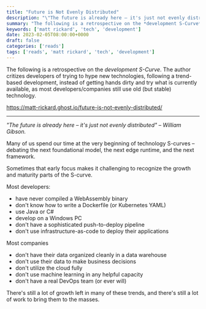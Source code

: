 ```yaml
---
title: "Future is Not Evenly Distributed"
description: "\"The future is already here – it's just not evenly distributed\" – William Gibson."
summary: "The following is a retrospective on the *development S-Curve*. The author critizes developers of trying to hype new technologies, following a trend-based development, instead of getting hands dirty and try what is currently available, as most developers/companies still use old (but stable) technology."
keywords: ['matt rickard', 'tech', 'development']
date: 2023-02-05T08:00:00+0000
draft: false
categories: ['reads']
tags: ['reads', 'matt rickard', 'tech', 'development']
---
```


The following is a retrospective on the *development S-Curve*. The author critizes developers of trying to hype new technologies, following a trend-based development, instead of getting hands dirty and try what is currently available, as most developers/companies still use old (but stable) technology.

https://matt-rickard.ghost.io/future-is-not-evenly-distributed/

---

_"The future is already here – it's just not evenly distributed" – William Gibson._

Many of us spend our time at the very beginning of technology S-curves – debating the next foundational model, the next edge runtime, and the next framework.

Sometimes that early focus makes it challenging to recognize the growth and maturity parts of the S-curve.

Most developers:

*   have never compiled a WebAssembly binary
*   don't know how to write a Dockerfile (or Kubernetes YAML)
*   use Java or C#
*   develop on a Windows PC
*   don't have a sophisticated push-to-deploy pipeline
*   don't use infrastructure-as-code to deploy their applications

Most companies

*   don't have their data organized cleanly in a data warehouse
*   don't use their data to make business decisions
*   don't utilize the cloud fully
*   don't use machine learning in any helpful capacity
*   don't have a real DevOps team (or ever will)

There's still a lot of growth left in many of these trends, and there's still a lot of work to bring them to the masses.